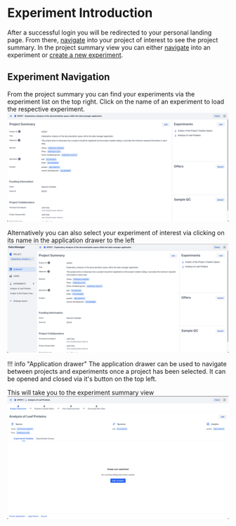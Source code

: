 # Experiment Introduction

After a successful login you will be redirected to your personal landing page.
From there, [navigate](../project/project_introduction.md#project-navigation) into your project of interest to see the project summary.
In the project summary view you can either [navigate](#experiment-navigation) into an experiment
or [create a new experiment](experiment_creation.md).
## Experiment Navigation

From the project summary you can find your experiments via the experiment list on the top right.
Click on the name of an experiment to load the respective experiment.
![project_summary](../project/images/project_summary.png)

Alternatively you can also select your experiment of interest via clicking on its name in the 
application drawer to the left
![project_summary_drawer](../project/images/project_summary_drawer.png)

!!! info "Application drawer"
    The application drawer can be used to navigate between projects and experiments once a project has been selected.
    It can be opened and closed via it's button on the top left.

This will take you to the experiment summary view
![experiment_summary](images/experimental_summary_no_variables.png)
